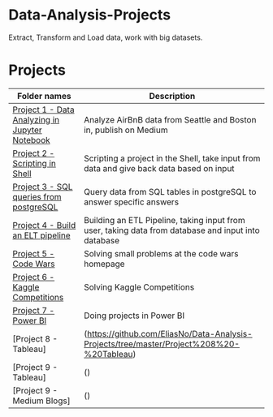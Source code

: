 # Data-Analysis-Projects
Extract, Transform and Load data, work with big datasets.

# Projects
|Folder names|Description| 
|---|---|
|[Project 1 - Data Analyzing in Jupyter Notebook](https://github.com/EliasNo/Data-Analysis-Projects/tree/master/Project%201%20-%20Data%20Analyzing%20in%20Jupyter%20Notebook)|Analyze AirBnB data from Seattle and Boston in, publish on Medium|
|[Project 2 - Scripting in Shell](https://github.com/EliasNo/Data-Analysis-Projects/tree/master/Project%202%20-%20Scripting%20in%20Shell)|Scripting a project in the Shell, take input from data and give back data based on input|
|[Project 3 - SQL queries from postgreSQL](https://github.com/EliasNo/Data-Analysis-Projects/tree/master/Project%203%20-%20SQL%20queries%20from%20postgreSQL)|Query data from SQL tables in postgreSQL to answer specific answers|
|[Project 4 - Build an ELT pipeline](https://github.com/EliasNo/Data-Analysis-Projects/tree/master/Project%204%20-%20Build%20an%20ETL%20Pipeline)|Building an ETL Pipeline, taking input from user, taking data from database and input into database|
|[Project 5 - Code Wars](https://github.com/EliasNo/Data-Analysis-Projects/tree/master/Project%205%20-%20Code%20Wars)| Solving small problems at the code wars homepage|
|[Project 6 - Kaggle Competitions](https://github.com/EliasNo/Data-Analysis-Projects/tree/master/Project%206%20-%20Kaggle%20Competitions)| Solving Kaggle Competitions|
|[Project 7 - Power BI](https://github.com/EliasNo/Data-Analysis-Projects/tree/master/Project%207%20-%20Power%20BI)| Doing projects in Power BI|
|[Project 8 - Tableau]|(https://github.com/EliasNo/Data-Analysis-Projects/tree/master/Project%208%20-%20Tableau)| Doing projects in Tableau|
|[Project 9 - Tableau]|()| Tableau as a base for Tableau Blogs|
|[Project 9 - Medium Blogs]|()| Jupyter Notebooks as a base for Medium Blogs|

